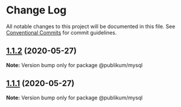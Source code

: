 # Change Log

All notable changes to this project will be documented in this file.
See [Conventional Commits](https://conventionalcommits.org) for commit guidelines.

## [1.1.2](https://gitlab.com/jamashita/publikum/compare/v1.1.1...v1.1.2) (2020-05-27)

**Note:** Version bump only for package @publikum/mysql





## [1.1.1](https://gitlab.com/jamashita/publikum/compare/v1.1.0...v1.1.1) (2020-05-27)

**Note:** Version bump only for package @publikum/mysql
